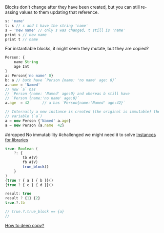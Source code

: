 
Blocks don't change after they have been created, but you can still re-assing values to them updating that reference. 


```javascript
s: 'name'
t: s // s and t have the string 'name'
s = 'new name' // only s was changed, t still is 'name'
print s // new name
print t // name
```

For instantiable blocks, it might seem they mutate, but they are copied?

```javascript
Person: {
    name String
    age Int
}
a: Person{'no name' 0}
b: a // both have `Person {name: 'no name' age: 0}`
a.name = 'Named' 
// now `a` has 
// `Person {name: 'Named' age:0} and whereas b still have 
// `Person {name:'no name' age:0}`
a.age  = 42      // a has `Person{name:'Named' age:42}`

// Internally a new instance is created (the original is immutable) the data copied and it is assigned to the same 
// variable (`a`)
a = new Person {'Named' a.age}
a = new Person {a.name  42}
```



#dropped No immutability 
#challenged we might need it to solve [Instances for libraries](Instances%20for%20libraries.md)

```javascript
true: Boolean ( 
    ?: {
        tb #(V)
        fb #(V)
        true_block()
    }
)
{true ? { a } { b }}()
{true ? { c } { d }}()

result: true
result ? {1} {2}
true.?.tb

// true.?.true_block == {a}
//
```

[How to deep copy?](How%20to%20deep%20copy?.md)

